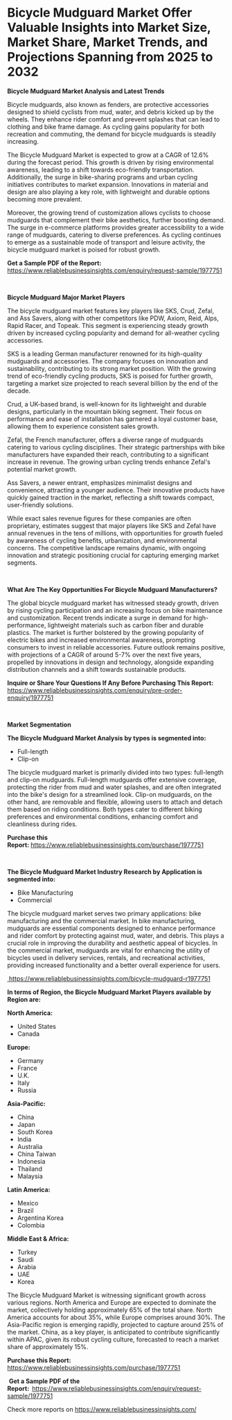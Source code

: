 <p><h1>Bicycle Mudguard Market Offer Valuable Insights into Market Size, Market Share, Market Trends, and Projections Spanning from 2025 to 2032</h1></p><p><strong>Bicycle Mudguard Market Analysis and Latest Trends</strong></p>
<p><p>Bicycle mudguards, also known as fenders, are protective accessories designed to shield cyclists from mud, water, and debris kicked up by the wheels. They enhance rider comfort and prevent splashes that can lead to clothing and bike frame damage. As cycling gains popularity for both recreation and commuting, the demand for bicycle mudguards is steadily increasing.</p><p>The Bicycle Mudguard Market is expected to grow at a CAGR of 12.6% during the forecast period. This growth is driven by rising environmental awareness, leading to a shift towards eco-friendly transportation. Additionally, the surge in bike-sharing programs and urban cycling initiatives contributes to market expansion. Innovations in material and design are also playing a key role, with lightweight and durable options becoming more prevalent.</p><p>Moreover, the growing trend of customization allows cyclists to choose mudguards that complement their bike aesthetics, further boosting demand. The surge in e-commerce platforms provides greater accessibility to a wide range of mudguards, catering to diverse preferences. As cycling continues to emerge as a sustainable mode of transport and leisure activity, the bicycle mudguard market is poised for robust growth.</p></p>
<p><strong>Get a Sample PDF of the Report:&nbsp;</strong> <a href="https://www.reliablebusinessinsights.com/enquiry/request-sample/1977751?utm_campaign=3385&utm_medium=2&utm_source=Github&utm_content=ia&utm_term=05042025&utm_id=bicycle-mudguard">https://www.reliablebusinessinsights.com/enquiry/request-sample/1977751</a></p>
<p>&nbsp;</p>
<p><strong>Bicycle Mudguard Major Market Players</strong></p>
<p><p>The bicycle mudguard market features key players like SKS, Crud, Zefal, and Ass Savers, along with other competitors like PDW, Axiom, Reid, Alps, Rapid Racer, and Topeak. This segment is experiencing steady growth driven by increased cycling popularity and demand for all-weather cycling accessories.</p><p>SKS is a leading German manufacturer renowned for its high-quality mudguards and accessories. The company focuses on innovation and sustainability, contributing to its strong market position. With the growing trend of eco-friendly cycling products, SKS is poised for further growth, targeting a market size projected to reach several billion by the end of the decade.</p><p>Crud, a UK-based brand, is well-known for its lightweight and durable designs, particularly in the mountain biking segment. Their focus on performance and ease of installation has garnered a loyal customer base, allowing them to experience consistent sales growth.</p><p>Zefal, the French manufacturer, offers a diverse range of mudguards catering to various cycling disciplines. Their strategic partnerships with bike manufacturers have expanded their reach, contributing to a significant increase in revenue. The growing urban cycling trends enhance Zefal's potential market growth.</p><p>Ass Savers, a newer entrant, emphasizes minimalist designs and convenience, attracting a younger audience. Their innovative products have quickly gained traction in the market, reflecting a shift towards compact, user-friendly solutions.</p><p>While exact sales revenue figures for these companies are often proprietary, estimates suggest that major players like SKS and Zefal have annual revenues in the tens of millions, with opportunities for growth fueled by awareness of cycling benefits, urbanization, and environmental concerns. The competitive landscape remains dynamic, with ongoing innovation and strategic positioning crucial for capturing emerging market segments.</p></p>
<p>&nbsp;</p>
<p><strong>What Are The Key Opportunities For Bicycle Mudguard Manufacturers?</strong></p>
<p><p>The global bicycle mudguard market has witnessed steady growth, driven by rising cycling participation and an increasing focus on bike maintenance and customization. Recent trends indicate a surge in demand for high-performance, lightweight materials such as carbon fiber and durable plastics. The market is further bolstered by the growing popularity of electric bikes and increased environmental awareness, prompting consumers to invest in reliable accessories. Future outlook remains positive, with projections of a CAGR of around 5-7% over the next five years, propelled by innovations in design and technology, alongside expanding distribution channels and a shift towards sustainable products.</p></p>
<p><strong>Inquire or Share Your Questions If Any Before Purchasing This Report:</strong> <a href="https://www.reliablebusinessinsights.com/enquiry/pre-order-enquiry/1977751?utm_campaign=3385&utm_medium=2&utm_source=Github&utm_content=ia&utm_term=05042025&utm_id=bicycle-mudguard">https://www.reliablebusinessinsights.com/enquiry/pre-order-enquiry/1977751</a></p>
<p>&nbsp;</p>
<p><strong>Market Segmentation</strong></p>
<p><strong>The Bicycle Mudguard Market Analysis by types is segmented into:</strong></p>
<p><ul><li>Full-length</li><li>Clip-on</li></ul></p>
<p><p>The bicycle mudguard market is primarily divided into two types: full-length and clip-on mudguards. Full-length mudguards offer extensive coverage, protecting the rider from mud and water splashes, and are often integrated into the bike's design for a streamlined look. Clip-on mudguards, on the other hand, are removable and flexible, allowing users to attach and detach them based on riding conditions. Both types cater to different biking preferences and environmental conditions, enhancing comfort and cleanliness during rides.</p></p>
<p><strong>Purchase this Report:&nbsp;</strong><a href="https://www.reliablebusinessinsights.com/purchase/1977751?utm_campaign=3385&utm_medium=2&utm_source=Github&utm_content=ia&utm_term=05042025&utm_id=bicycle-mudguard">https://www.reliablebusinessinsights.com/purchase/1977751</a></p>
<p>&nbsp;</p>
<p><strong>The Bicycle Mudguard Market Industry Research by Application is segmented into:</strong></p>
<p><ul><li>Bike Manufacturing</li><li>Commercial</li></ul></p>
<p><p>The bicycle mudguard market serves two primary applications: bike manufacturing and the commercial market. In bike manufacturing, mudguards are essential components designed to enhance performance and rider comfort by protecting against mud, water, and debris. This plays a crucial role in improving the durability and aesthetic appeal of bicycles. In the commercial market, mudguards are vital for enhancing the utility of bicycles used in delivery services, rentals, and recreational activities, providing increased functionality and a better overall experience for users.</p></p>
<p><a href="https://www.reliablebusinessinsights.com/bicycle-mudguard-r1977751?utm_campaign=3385&utm_medium=2&utm_source=Github&utm_content=ia&utm_term=05042025&utm_id=bicycle-mudguard">&nbsp;https://www.reliablebusinessinsights.com/bicycle-mudguard-r1977751</a></p>
<p><strong>In terms of Region, the Bicycle Mudguard Market Players available by Region are:</strong></p>
<p>
    <p> <strong> North America: </strong>
        <ul>
            <li>United States</li>
            <li>Canada</li>
        </ul>
        </p> 
    <p> <strong> Europe: </strong>
        <ul>
            <li>Germany</li>
            <li>France</li>
            <li>U.K.</li>
            <li>Italy</li>
            <li>Russia</li>
        </ul>
        </p> 
    <p> <strong> Asia-Pacific: </strong>
        <ul>
            <li>China</li>
            <li>Japan</li>
            <li>South Korea</li>
            <li>India</li>
            <li>Australia</li>
            <li>China Taiwan</li>
            <li>Indonesia</li>
            <li>Thailand</li>
            <li>Malaysia</li>
        </ul>
        </p> 
    <p> <strong> Latin America: </strong>
        <ul>
            <li>Mexico</li>
            <li>Brazil</li>
            <li>Argentina Korea</li>
            <li>Colombia</li>
        </ul>
        </p> 
    <p> <strong> Middle East & Africa: </strong>
        <ul>
            <li>Turkey</li>
            <li>Saudi</li>
            <li>Arabia</li>
            <li>UAE</li>
            <li>Korea</li>
        </ul>
    </p>
    </p>
<p><p>The Bicycle Mudguard Market is witnessing significant growth across various regions. North America and Europe are expected to dominate the market, collectively holding approximately 65% of the total share. North America accounts for about 35%, while Europe comprises around 30%. The Asia-Pacific region is emerging rapidly, projected to capture around 25% of the market. China, as a key player, is anticipated to contribute significantly within APAC, given its robust cycling culture, forecasted to reach a market share of approximately 15%.</p></p>
<p><strong>Purchase this Report: </strong><a href="https://www.reliablebusinessinsights.com/purchase/1977751?utm_campaign=3385&utm_medium=2&utm_source=Github&utm_content=ia&utm_term=05042025&utm_id=bicycle-mudguard">https://www.reliablebusinessinsights.com/purchase/1977751</a></p>
<p>&nbsp;<strong>Get a Sample PDF of the Report:&nbsp;&nbsp;</strong><a href="https://www.reliablebusinessinsights.com/enquiry/request-sample/1977751?utm_campaign=3385&utm_medium=2&utm_source=Github&utm_content=ia&utm_term=05042025&utm_id=bicycle-mudguard">https://www.reliablebusinessinsights.com/enquiry/request-sample/1977751</a></p>
<p><strong></strong></p>
<p>Check more reports on <a href="https://www.reliablebusinessinsights.com/?utm_campaign=3385&utm_medium=2&utm_source=Github&utm_content=ia&utm_term=05042025&utm_id=bicycle-mudguard">https://www.reliablebusinessinsights.com/</a></p>